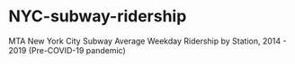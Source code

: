 # NYC-subway-ridership
MTA New York City Subway Average Weekday Ridership by Station, 2014 - 2019 (Pre-COVID-19 pandemic)
